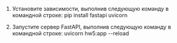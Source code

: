 1. Установите зависимости, выполнив следующую команду в командной строке:
pip install fastapi uvicorn

2. Запустите сервер FastAPI, выполнив следующую команду в командной строке:
uvicorn hw5:app --reload
